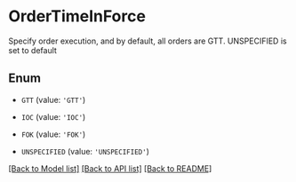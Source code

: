 # OrderTimeInForce

Specify order execution, and by default, all orders are GTT. UNSPECIFIED is set to default

## Enum

* `GTT` (value: `'GTT'`)

* `IOC` (value: `'IOC'`)

* `FOK` (value: `'FOK'`)

* `UNSPECIFIED` (value: `'UNSPECIFIED'`)

[[Back to Model list]](../README.md#documentation-for-models) [[Back to API list]](../README.md#documentation-for-api-endpoints) [[Back to README]](../README.md)


